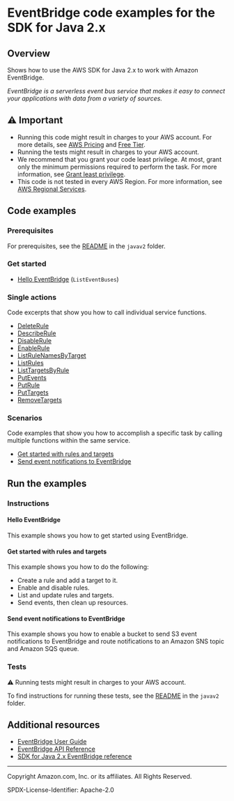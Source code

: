 # EventBridge code examples for the SDK for Java 2.x

## Overview

Shows how to use the AWS SDK for Java 2.x to work with Amazon EventBridge.

<!--custom.overview.start-->
<!--custom.overview.end-->

_EventBridge is a serverless event bus service that makes it easy to connect your applications with data from a variety of sources._

## ⚠ Important

* Running this code might result in charges to your AWS account. For more details, see [AWS Pricing](https://aws.amazon.com/pricing/) and [Free Tier](https://aws.amazon.com/free/).
* Running the tests might result in charges to your AWS account.
* We recommend that you grant your code least privilege. At most, grant only the minimum permissions required to perform the task. For more information, see [Grant least privilege](https://docs.aws.amazon.com/IAM/latest/UserGuide/best-practices.html#grant-least-privilege).
* This code is not tested in every AWS Region. For more information, see [AWS Regional Services](https://aws.amazon.com/about-aws/global-infrastructure/regional-product-services).

<!--custom.important.start-->
<!--custom.important.end-->

## Code examples

### Prerequisites

For prerequisites, see the [README](../../README.md#Prerequisites) in the `javav2` folder.


<!--custom.prerequisites.start-->
<!--custom.prerequisites.end-->

### Get started

- [Hello EventBridge](src/main/java/com/example/eventbridge/HelloEventBridge.java#L16) (`ListEventBuses`)


### Single actions

Code excerpts that show you how to call individual service functions.

- [DeleteRule](src/main/java/com/example/eventbridge/EventbridgeMVP.java#L374)
- [DescribeRule](src/main/java/com/example/eventbridge/EventbridgeMVP.java#L509)
- [DisableRule](src/main/java/com/example/eventbridge/EventbridgeMVP.java#L526)
- [EnableRule](src/main/java/com/example/eventbridge/EventbridgeMVP.java#L526)
- [ListRuleNamesByTarget](src/main/java/com/example/eventbridge/EventbridgeMVP.java#L577)
- [ListRules](src/main/java/com/example/eventbridge/EventbridgeMVP.java#L649)
- [ListTargetsByRule](src/main/java/com/example/eventbridge/EventbridgeMVP.java#L591)
- [PutEvents](src/main/java/com/example/eventbridge/EventbridgeMVP.java#L408)
- [PutRule](src/main/java/com/example/eventbridge/CreateRuleSchedule.java#L60)
- [PutTargets](src/main/java/com/example/eventbridge/EventbridgeMVP.java#L605)
- [RemoveTargets](src/main/java/com/example/eventbridge/EventbridgeMVP.java#L385)

### Scenarios

Code examples that show you how to accomplish a specific task by calling multiple
functions within the same service.

- [Get started with rules and targets](src/main/java/com/example/eventbridge/EventbridgeMVP.java)
- [Send event notifications to EventBridge](../s3/src/main/java/com/example/s3/PutBucketS3EventNotificationEventBridge.java)


<!--custom.examples.start-->
<!--custom.examples.end-->

## Run the examples

### Instructions


<!--custom.instructions.start-->
<!--custom.instructions.end-->

#### Hello EventBridge

This example shows you how to get started using EventBridge.



#### Get started with rules and targets

This example shows you how to do the following:

- Create a rule and add a target to it.
- Enable and disable rules.
- List and update rules and targets.
- Send events, then clean up resources.

<!--custom.scenario_prereqs.eventbridge_Scenario_GettingStarted.start-->
<!--custom.scenario_prereqs.eventbridge_Scenario_GettingStarted.end-->


<!--custom.scenarios.eventbridge_Scenario_GettingStarted.start-->
<!--custom.scenarios.eventbridge_Scenario_GettingStarted.end-->

#### Send event notifications to EventBridge

This example shows you how to enable a bucket to send S3 event notifications to EventBridge and route notifications to an Amazon SNS topic and Amazon SQS queue.


<!--custom.scenario_prereqs.s3_Scenario_PutBucketNotificationConfiguration.start-->
<!--custom.scenario_prereqs.s3_Scenario_PutBucketNotificationConfiguration.end-->


<!--custom.scenarios.s3_Scenario_PutBucketNotificationConfiguration.start-->
<!--custom.scenarios.s3_Scenario_PutBucketNotificationConfiguration.end-->

### Tests

⚠ Running tests might result in charges to your AWS account.


To find instructions for running these tests, see the [README](../../README.md#Tests)
in the `javav2` folder.



<!--custom.tests.start-->
<!--custom.tests.end-->

## Additional resources

- [EventBridge User Guide](https://docs.aws.amazon.com/eventbridge/latest/userguide/eb-what-is.html)
- [EventBridge API Reference](https://docs.aws.amazon.com/eventbridge/latest/APIReference/Welcome.html)
- [SDK for Java 2.x EventBridge reference](https://sdk.amazonaws.com/java/api/latest/software/amazon/awssdk/services/eventbridge/package-summary.html)

<!--custom.resources.start-->
<!--custom.resources.end-->

---

Copyright Amazon.com, Inc. or its affiliates. All Rights Reserved.

SPDX-License-Identifier: Apache-2.0